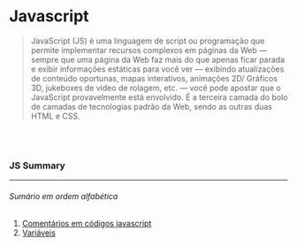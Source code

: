 # Javascript

> JavaScript (JS) é uma linguagem de script ou programação que permite implementar recursos complexos em páginas da Web — sempre que uma página da Web faz mais do que apenas ficar parada e exibir informações estáticas para você ver — exibindo atualizações de conteúdo oportunas, mapas interativos, animações 2D/ Gráficos 3D, jukeboxes de vídeo de rolagem, etc. — você pode apostar que o JavaScript provavelmente está envolvido. É a terceira camada do bolo de camadas de tecnologias padrão da Web, sendo as outras duas HTML e CSS.


<br></br>

### JS Summary
---  
###### Sumário em ordem alfabética

1. [Comentários em códigos javascript](https://github.com/dagbertoRigue/web-design/blob/main/03-javascript/comentarios.js)  
2. [Variáveis](https://github.com/dagbertoRigue/web-design/blob/main/03-javascript/variaveis.js.txt)

